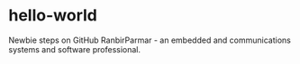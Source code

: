 # hello-world
Newbie steps on GitHub
RanbirParmar - an embedded and communications systems and software professional.
